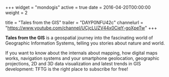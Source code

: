 +++
widget = "mondogis"
active = true
date = 2016-04-20T00:00:00
weight = 2

title = "Tales from the GIS"
trailer = "DAYP0NFU42c"
channelurl = "https://www.youtube.com/channel/UCjcLUZV44x0CieY-goXpeTw"
+++

**Tales from the GIS** is a geospatial journey into the fascinating world of Geographic Information Systems, telling you stories about nature and world.

If you want to know about the internals about mapping, how digital maps works, navigation systems and your smartphone geolocation, geographic projections, 2D and 3D data visualization and latest trends in GIS development: TFTG is the right place to subscribe for free!
